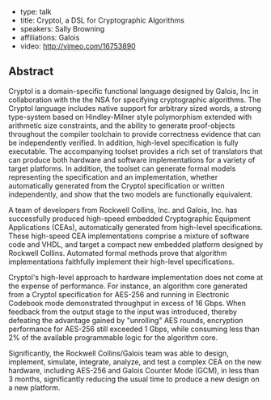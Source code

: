- type: talk
- title: Cryptol, a DSL for Cryptographic Algorithms
- speakers: Sally Browning
- affiliations: Galois
- video: http://vimeo.com/16753890

## Abstract
Cryptol is a domain-specific functional language designed by Galois,
Inc in collaboration with the the NSA for specifying cryptographic
algorithms. The Cryptol language includes native support for arbitrary
sized words, a strong type-system based on Hindley-Milner style
polymorphism extended with arithmetic size constraints, and the
ability to generate proof-objects throughout the compiler toolchain to
provide correctness evidence that can be independently verified. In
addition, high-level specification is fully executable. The
accompanying toolset provides a rich set of translators that can
produce both hardware and software implementations for a variety of
target platforms. In addition, the toolset can generate formal models
representing the specification and an implementation, whether
automatically generated from the Cryptol specification or written
independently, and show that the two models are functionally
equivalent.

A team of developers from Rockwell Collins, Inc. and Galois, Inc. has
successfully produced high-speed embedded Cryptographic Equipment
Applications \(CEAs\), automatically generated from high-level
specifications. These high-speed CEA implementations comprise a
mixture of software code and VHDL, and target a compact new embedded
platform designed by Rockwell Collins. Automated formal methods prove
that algorithm implementations faithfully implement their high-level
specifications.

Cryptol's high-level approach to hardware implementation does not come
at the expense of performance. For instance, an algorithm core
generated from a Cryptol specification for AES-256 and running in
Electronic Codebook mode demonstrated throughput in excess of 16
Gbps. When feedback from the output stage to the input was introduced,
thereby defeating the advantage gained by "unrolling" AES rounds,
encryption performance for AES-256 still exceeded 1 Gbps, while
consuming less than 2% of the available programmable logic for the
algorithm core.

Significantly, the Rockwell Collins/Galois team was able to design,
implement, simulate, integrate, analyze, and test a complex CEA on the
new hardware, including AES-256 and Galois Counter Mode \(GCM\), in less
than 3 months, significantly reducing the usual time to produce a new
design on a new platform.
